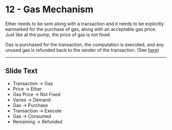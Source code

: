 # 12 - Gas Mechanism


Ether needs to be sent along with a transaction and it needs to be explicitly earmarked for the purchase of gas, along with an acceptable gas price. Just like at the pump, the price of gas is not fixed. 

Gas is purchased for the transaction, the computation is executed, and any unused gas is refunded back to the sender of the transaction. (See [here](https://github.com/ethereumbook/ethereumbook/blob/develop/01what-is.asciidoc))

---
## Slide Text
- Transaction -> Gas
- Price -> Ether
- Gas Price -> Not Fixed
- Varies -> Demand
- Gas -> Purchase
- Transaction -> Execute
- Gas -> Consumed
- Remaining -> Refunded